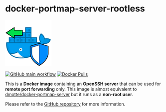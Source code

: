 # docker-portmap-server-rootless

![icon](https://raw.githubusercontent.com/dmotte/docker-portmap-server-rootless/main/icon-149.png)

[![GitHub main workflow](https://img.shields.io/github/actions/workflow/status/dmotte/docker-portmap-server-rootless/main.yml?branch=main&logo=github&label=main&style=flat-square)](https://github.com/dmotte/docker-portmap-server-rootless/actions)
[![Docker Pulls](https://img.shields.io/docker/pulls/dmotte/portmap-server-rootless?logo=docker&style=flat-square)](https://hub.docker.com/r/dmotte/portmap-server-rootless)

This is a **Docker image** containing an **OpenSSH server** that can be used for **remote port forwarding** only. This image is almost equivalent to [dmotte/docker-portmap-server](https://github.com/dmotte/docker-portmap-server) but it runs as a **non-root user**.

Please refer to the [GitHub repository](https://github.com/dmotte/docker-portmap-server-rootless) for more information.
